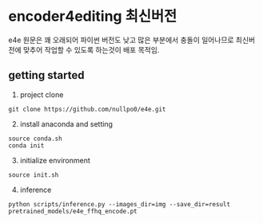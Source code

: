 # encoder4editing 최신버전
e4e 원문은 꽤 오래되어 파이썬 버전도 낮고 많은 부분에서 충돌이 일어나므로 최신버전에 맞추어 작업할 수 있도록 하는것이 배포 목적임.

## getting started
1. project clone
```
git clone https://github.com/nullpo0/e4e.git
```
2. install anaconda and setting
```
source conda.sh
conda init
```
3. initialize environment
```
source init.sh
```
4. inference
```
python scripts/inference.py --images_dir=img --save_dir=result pretrained_models/e4e_ffhq_encode.pt
```